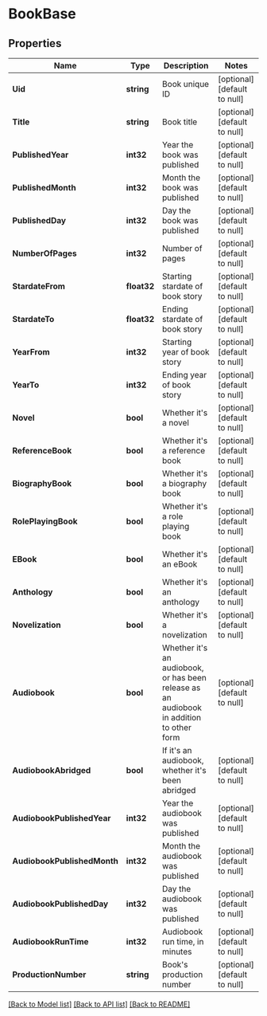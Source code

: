 # BookBase

## Properties
Name | Type | Description | Notes
------------ | ------------- | ------------- | -------------
**Uid** | **string** | Book unique ID | [optional] [default to null]
**Title** | **string** | Book title | [optional] [default to null]
**PublishedYear** | **int32** | Year the book was published | [optional] [default to null]
**PublishedMonth** | **int32** | Month the book was published | [optional] [default to null]
**PublishedDay** | **int32** | Day the book was published | [optional] [default to null]
**NumberOfPages** | **int32** | Number of pages | [optional] [default to null]
**StardateFrom** | **float32** | Starting stardate of book story | [optional] [default to null]
**StardateTo** | **float32** | Ending stardate of book story | [optional] [default to null]
**YearFrom** | **int32** | Starting year of book story | [optional] [default to null]
**YearTo** | **int32** | Ending year of book story | [optional] [default to null]
**Novel** | **bool** | Whether it&#39;s a novel | [optional] [default to null]
**ReferenceBook** | **bool** | Whether it&#39;s a reference book | [optional] [default to null]
**BiographyBook** | **bool** | Whether it&#39;s a biography book | [optional] [default to null]
**RolePlayingBook** | **bool** | Whether it&#39;s a role playing book | [optional] [default to null]
**EBook** | **bool** | Whether it&#39;s an eBook | [optional] [default to null]
**Anthology** | **bool** | Whether it&#39;s an anthology | [optional] [default to null]
**Novelization** | **bool** | Whether it&#39;s a novelization | [optional] [default to null]
**Audiobook** | **bool** | Whether it&#39;s an audiobook, or has been release as an audiobook in addition to other form | [optional] [default to null]
**AudiobookAbridged** | **bool** | If it&#39;s an audiobook, whether it&#39;s been abridged | [optional] [default to null]
**AudiobookPublishedYear** | **int32** | Year the audiobook was published | [optional] [default to null]
**AudiobookPublishedMonth** | **int32** | Month the audiobook was published | [optional] [default to null]
**AudiobookPublishedDay** | **int32** | Day the audiobook was published | [optional] [default to null]
**AudiobookRunTime** | **int32** | Audiobook run time, in minutes | [optional] [default to null]
**ProductionNumber** | **string** | Book&#39;s production number | [optional] [default to null]

[[Back to Model list]](../README.md#documentation-for-models) [[Back to API list]](../README.md#documentation-for-api-endpoints) [[Back to README]](../README.md)



